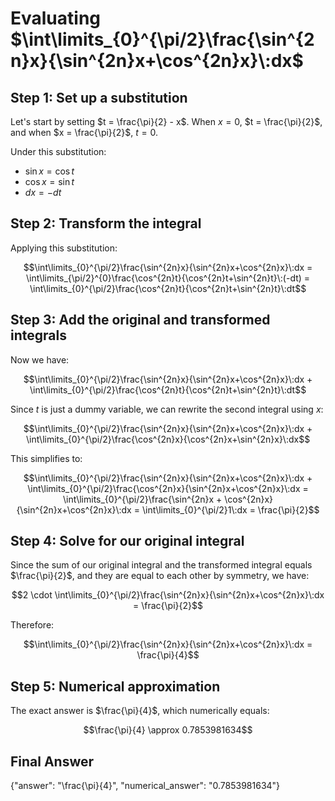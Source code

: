# Evaluating $\int\limits_{0}^{\pi/2}\frac{\sin^{2n}x}{\sin^{2n}x+\cos^{2n}x}\:dx$

## Step 1: Set up a substitution
Let's start by setting $t = \frac{\pi}{2} - x$. When $x = 0$, $t = \frac{\pi}{2}$, and when $x = \frac{\pi}{2}$, $t = 0$.

Under this substitution:
- $\sin x = \cos t$
- $\cos x = \sin t$
- $dx = -dt$

## Step 2: Transform the integral
Applying this substitution:

$$\int\limits_{0}^{\pi/2}\frac{\sin^{2n}x}{\sin^{2n}x+\cos^{2n}x}\:dx = \int\limits_{\pi/2}^{0}\frac{\cos^{2n}t}{\cos^{2n}t+\sin^{2n}t}\:(-dt) = \int\limits_{0}^{\pi/2}\frac{\cos^{2n}t}{\cos^{2n}t+\sin^{2n}t}\:dt$$

## Step 3: Add the original and transformed integrals
Now we have:

$$\int\limits_{0}^{\pi/2}\frac{\sin^{2n}x}{\sin^{2n}x+\cos^{2n}x}\:dx + \int\limits_{0}^{\pi/2}\frac{\cos^{2n}t}{\cos^{2n}t+\sin^{2n}t}\:dt$$

Since $t$ is just a dummy variable, we can rewrite the second integral using $x$:

$$\int\limits_{0}^{\pi/2}\frac{\sin^{2n}x}{\sin^{2n}x+\cos^{2n}x}\:dx + \int\limits_{0}^{\pi/2}\frac{\cos^{2n}x}{\cos^{2n}x+\sin^{2n}x}\:dx$$

This simplifies to:

$$\int\limits_{0}^{\pi/2}\frac{\sin^{2n}x}{\sin^{2n}x+\cos^{2n}x}\:dx + \int\limits_{0}^{\pi/2}\frac{\cos^{2n}x}{\sin^{2n}x+\cos^{2n}x}\:dx = \int\limits_{0}^{\pi/2}\frac{\sin^{2n}x + \cos^{2n}x}{\sin^{2n}x+\cos^{2n}x}\:dx = \int\limits_{0}^{\pi/2}1\:dx = \frac{\pi}{2}$$

## Step 4: Solve for our original integral
Since the sum of our original integral and the transformed integral equals $\frac{\pi}{2}$, and they are equal to each other by symmetry, we have:

$$2 \cdot \int\limits_{0}^{\pi/2}\frac{\sin^{2n}x}{\sin^{2n}x+\cos^{2n}x}\:dx = \frac{\pi}{2}$$

Therefore:

$$\int\limits_{0}^{\pi/2}\frac{\sin^{2n}x}{\sin^{2n}x+\cos^{2n}x}\:dx = \frac{\pi}{4}$$

## Step 5: Numerical approximation
The exact answer is $\frac{\pi}{4}$, which numerically equals:

$$\frac{\pi}{4} \approx 0.7853981634$$

## Final Answer

{"answer": "\\frac{\\pi}{4}", "numerical_answer": "0.7853981634"}